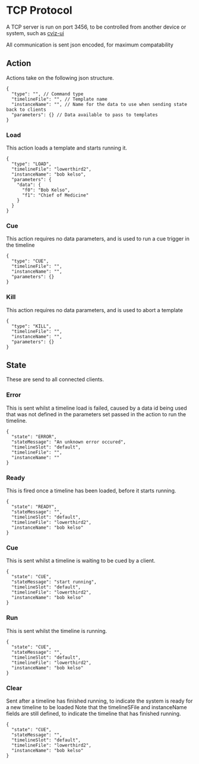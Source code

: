 # TCP Protocol
A TCP server is run on port 3456, to be controlled from another device or system, such as [cviz-ui](https://github.com/GuildTV/cviz-ui)

All communication is sent json encoded, for maximum compatability

## Action
Actions take on the following json structure.

```
{
  "type": "", // Command type
  "timelineFile": "", // Template name
  "instanceName": "", // Name for the data to use when sending state back to clients
  "parameters": {} // Data available to pass to templates
}
```

### Load
This action loads a template and starts running it.

```
{
  "type": "LOAD",
  "timelineFile": "lowerthird2",
  "instanceName": "bob kelso",
  "parameters": {
    "data": {
      "f0": "Bob Kelso",
      "f1": "Chief of Medicine"
    }
  }
}
```

### Cue
This action requires no data parameters, and is used to run a cue trigger in the timeline

```
{
  "type": "CUE",
  "timelineFile": "",
  "instanceName": "",
  "parameters": {}
}
```

### Kill
This action requires no data parameters, and is used to abort a template

```
{
  "type": "KILL",
  "timelineFile": "",
  "instanceName": "",
  "parameters": {}
}
```

## State
These are send to all connected clients.

### Error
This is sent whilst a timeline load is failed, caused by a data id being used that was not defined in the parameters set passed in the action to run the timeline.

```
{
  "state": "ERROR",
  "stateMessage": "An unknown error occured",
  "timelineSlot": "default",
  "timelineFile": "",
  "instanceName": ""
}
```

### Ready
This is fired once a timeline has been loaded, before it starts running.

```
{
  "state": "READY",
  "stateMessage": "",
  "timelineSlot": "default",
  "timelineFile": "lowerthird2",
  "instanceName": "bob kelso"
}
```

### Cue
This is sent whilst a timeline is waiting to be cued by a client.

```
{
  "state": "CUE",
  "stateMessage": "start running",
  "timelineSlot": "default",
  "timelineFile": "lowerthird2",
  "instanceName": "bob kelso"
}
```

### Run
This is sent whilst the timeline is running.

```
{
  "state": "CUE",
  "stateMessage": "",
  "timelineSlot": "default",
  "timelineFile": "lowerthird2",
  "instanceName": "bob kelso"
}
```

### Clear
Sent after a timeline has finished running, to indicate the system is ready for a new timeline to be loaded
Note that the timelineSFile and instanceName fields are still defined, to indicate the timeline that has finished running.

```
{
  "state": "CUE",
  "stateMessage": "",
  "timelineSlot": "default",
  "timelineFile": "lowerthird2",
  "instanceName": "bob kelso"
}
```